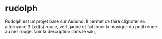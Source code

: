 # rudolph
Rudolph est un projet basé sur Arduino. Il permet de faire clignoter en alternance 3 Led(s) rouge, vert, jaune et fait jouer la musique du petit renne au nes rouge. Voir la description dans le wiki,

